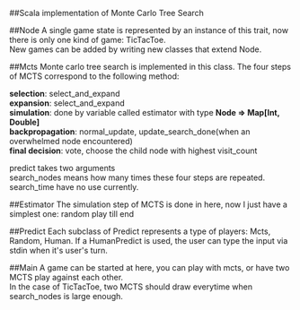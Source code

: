 ##Scala implementation of Monte Carlo Tree Search


##Node
A single game state is represented by an instance of this trait, now there is only one kind of game: 
TicTacToe.<br/>
New games can be added by writing new classes that extend Node.

##Mcts
Monte carlo tree search is implemented in this class.
The four steps of MCTS correspond to the following method: <br/>

<b>selection</b>: select_and_expand<br/>
<b>expansion</b>: select_and_expand<br/>
<b>simulation</b>: done by variable called estimator with type <b>Node => Map[Int, Double]</b><br/>
<b>backpropagation</b>: normal_update, update_search_done(when an overwhelmed node encountered)<br/>
<b>final decision</b>: vote, choose the child node with highest visit_count

predict takes two arguments<br/>
search_nodes means how many times these four steps are repeated.<br/>
search_time have no use currently.

##Estimator
The simulation step of MCTS is done in here, now I just have a simplest one: random play till end

##Predict
Each subclass of Predict represents a type of players: Mcts, Random, Human. If a HumanPredict is used, the user can type the input via stdin when it's user's turn.

##Main
A game can be started at here, you can play with mcts, or have two MCTS play against each other.<br/>
In the case of TicTacToe, two MCTS should draw everytime when search_nodes is large enough.